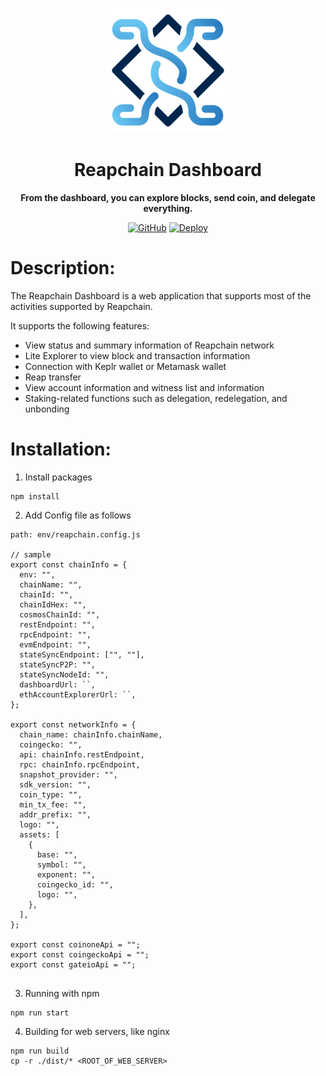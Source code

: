 <div align="center">

![Reapchain Dashboard](./public/reapchain_logo.png)

<h1>Reapchain Dashboard</h1>

**From the dashboard, you can explore blocks, send coin, and delegate everything.**

<!-- [![version](https://img.shields.io/github/tag/reapchain/dashboard)](https://github.com/reapchain/dashboard/releases/latest) -->

[![GitHub](https://img.shields.io/github/license/reapchain/dashboard.svg)](https://github.com/reapchain/dashboard/blob/main/LICENSE)
[![Deploy](https://github.com/reapchain/dashboard/actions/workflows/main.yml/badge.svg)](https://github.com/reapchain/dashboard/actions/workflows/main.yml)

</div>

# Description:

The Reapchain Dashboard is a web application that supports most of the activities supported by Reapchain.

It supports the following features:

- View status and summary information of Reapchain network
- Lite Explorer to view block and transaction information
- Connection with Keplr wallet or Metamask wallet
- Reap transfer
- View account information and witness list and information
- Staking-related functions such as delegation, redelegation, and unbonding

# Installation:

1. Install packages

```
npm install
```

2. Add Config file as follows

```
path: env/reapchain.config.js

// sample
export const chainInfo = {
  env: "",
  chainName: "",
  chainId: "",
  chainIdHex: "",
  cosmosChainId: "",
  restEndpoint: "",
  rpcEndpoint: "",
  evmEndpoint: "",
  stateSyncEndpoint: ["", ""],
  stateSyncP2P: "",
  stateSyncNodeId: "",
  dashboardUrl: ``,
  ethAccountExplorerUrl: ``,
};

export const networkInfo = {
  chain_name: chainInfo.chainName,
  coingecko: "",
  api: chainInfo.restEndpoint,
  rpc: chainInfo.rpcEndpoint,
  snapshot_provider: "",
  sdk_version: "",
  coin_type: "",
  min_tx_fee: "",
  addr_prefix: "",
  logo: "",
  assets: [
    {
      base: "",
      symbol: "",
      exponent: "",
      coingecko_id: "",
      logo: "",
    },
  ],
};

export const coinoneApi = "";
export const coingeckoApi = "";
export const gateioApi = "";


```

3. Running with npm

```
npm run start
```

4. Building for web servers, like nginx

```
npm run build
cp -r ./dist/* <ROOT_OF_WEB_SERVER>
```
